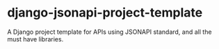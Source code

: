# django-jsonapi-project-template
A Django project template for APIs using JSONAPI standard, and all the must have libraries.
